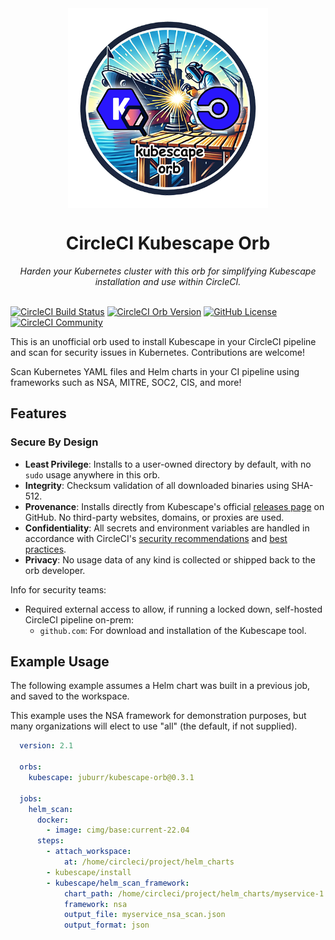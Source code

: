 <div align="center">
  <img align="center" width="320" src="assets/logos/kubescape-orb.png" alt="Kubescape Orb">
  <h1>CircleCI Kubescape Orb</h1>
  <i>Harden your Kubernetes cluster with this orb for simplifying Kubescape installation and use within CircleCI.</i><br /><br />
</div>

[![CircleCI Build Status](https://circleci.com/gh/juburr/kubescape-orb.svg?style=shield "CircleCI Build Status")](https://circleci.com/gh/juburr/kubescape-orb) [![CircleCI Orb Version](https://badges.circleci.com/orbs/juburr/kubescape-orb.svg)](https://circleci.com/developer/orbs/orb/juburr/kubescape-orb) [![GitHub License](https://img.shields.io/badge/license-MIT-lightgrey.svg)](https://raw.githubusercontent.com/juburr/kubescape-orb/master/LICENSE) [![CircleCI Community](https://img.shields.io/badge/community-CircleCI%20Discuss-343434.svg)](https://discuss.circleci.com/c/ecosystem/orbs)

This is an unofficial orb used to install Kubescape in your CircleCI pipeline and scan for security issues in Kubernetes. Contributions are welcome!

Scan Kubernetes YAML files and Helm charts in your CI pipeline using frameworks such as NSA, MITRE, SOC2, CIS, and more!

## Features
### **Secure By Design**
- **Least Privilege**: Installs to a user-owned directory by default, with no `sudo` usage anywhere in this orb.
- **Integrity**: Checksum validation of all downloaded binaries using SHA-512.
- **Provenance**: Installs directly from Kubescape's official [releases page](https://github.com/kubescape/kubescape/releases/) on GitHub. No third-party websites, domains, or proxies are used.
- **Confidentiality**: All secrets and environment variables are handled in accordance with CircleCI's [security recommendations](https://circleci.com/docs/security-recommendations/) and [best practices](https://circleci.com/docs/orbs-best-practices/).
- **Privacy**: No usage data of any kind is collected or shipped back to the orb developer.

Info for security teams:
- Required external access to allow, if running a locked down, self-hosted CircleCI pipeline on-prem:
  - `github.com`: For download and installation of the Kubescape tool.

## Example Usage

The following example assumes a Helm chart was built in a previous job, and saved to the workspace.

This example uses the NSA framework for demonstration purposes, but many organizations will elect to use "all" (the default, if not supplied).

```yaml
  version: 2.1

  orbs:
    kubescape: juburr/kubescape-orb@0.3.1

  jobs:
    helm_scan:
      docker:
        - image: cimg/base:current-22.04
      steps:
        - attach_workspace:
            at: /home/circleci/project/helm_charts
        - kubescape/install
        - kubescape/helm_scan_framework:
            chart_path: /home/circleci/project/helm_charts/myservice-1.0.0.tgz
            framework: nsa
            output_file: myservice_nsa_scan.json
            output_format: json
```
